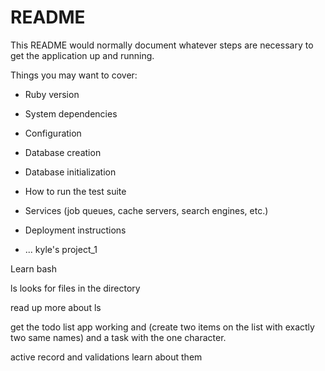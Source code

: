 # README

This README would normally document whatever steps are necessary to get the
application up and running.

Things you may want to cover:

* Ruby version

* System dependencies

* Configuration

* Database creation

* Database initialization

* How to run the test suite

* Services (job queues, cache servers, search engines, etc.)

* Deployment instructions

* ...
kyle's project_1

Learn bash

ls looks for files in the directory

read up more about ls

get the todo list app working and (create two items on the list with exactly two same names) and a task with the one character.

active record and validations learn about them